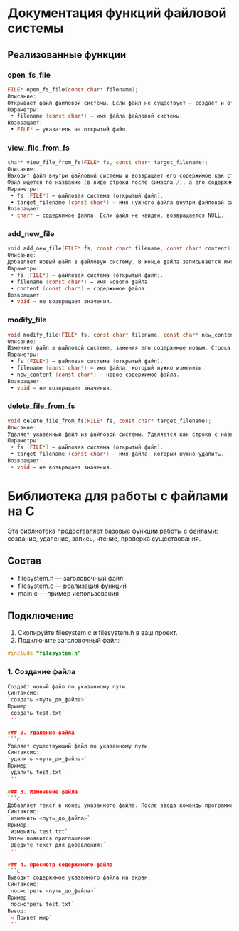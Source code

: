 # Документация функций файловой системы
## Реализованные функции

### open_fs_file

```c
FILE* open_fs_file(const char* filename);
Описание:
Открывает файл файловой системы. Если файл не существует — создаёт и открывает его.
Параметры:
 • filename (const char*) — имя файла файловой системы.
Возвращает:
 • FILE* — указатель на открытый файл.
```

### view_file_from_fs

```c
char* view_file_from_fs(FILE* fs, const char* target_filename);
Описание:
Находит файл внутри файловой системы и возвращает его содержимое как строку.
Файл ищется по названию (в виде строки после символа /), а его содержимое считывается до следующего заголовка файла (следующей строки, начинающейся с /).
Параметры:
 • fs (FILE*) — файловая система (открытый файл).
 • target_filename (const char*) — имя нужного файла внутри файловой системы.
Возвращает:
 • char* — содержимое файла. Если файл не найден, возвращается NULL.
```

### add_new_file

```c
void add_new_file(FILE* fs, const char* filename, const char* content);
Описание:
Добавляет новый файл в файловую систему. В конце файла записывается имя нового файла и его содержимое.
Параметры:
 • fs (FILE*) — файловая система (открытый файл).
 • filename (const char*) — имя нового файла.
 • content (const char*) — содержимое файла.
Возвращает:
 • void — не возвращает значения.
```

### modify_file

```c
void modify_file(FILE* fs, const char* filename, const char* new_content);
Описание:
Изменяет файл в файловой системе, заменяя его содержимое новым. Строка с названием файла остаётся, а содержимое обновляется.
Параметры:
 • fs (FILE*) — файловая система (открытый файл).
 • filename (const char*) — имя файла, который нужно изменить.
 • new_content (const char*) — новое содержимое файла.
Возвращает:
 • void — не возвращает значения.
```

### delete_file_from_fs

```c
void delete_file_from_fs(FILE* fs, const char* target_filename);
Описание:
Удаляет указанный файл из файловой системы. Удаляется как строка с названием файла, так и всё его содержимое до следующего файла или конца системы.
Параметры:
 • fs (FILE*) — файловая система (открытый файл).
 • target_filename (const char*) — имя файла, который нужно удалить.
Возвращает:
 • void — не возвращает значения.
```


# Библиотека для работы с файлами на C

Эта библиотека предоставляет базовые функции работы с файлами: создание, удаление, запись, чтение, проверка существования.

## Состав

- filesystem.h — заголовочный файл
- filesystem.c — реализация функций
- main.c — пример использования

## Подключение

1. Скопируйте filesystem.c и filesystem.h в ваш проект.
2. Подключите заголовочный файл:
```c
#include "filesystem.h"
```

### 1. Создание файла
```c
Создаёт новый файл по указанному пути.  
Синтаксис:
`создать <путь_до_файла>`
Пример:
`создать test.txt`
'''

### 2. Удаление файла
```c
Удаляет существующий файл по указанному пути.  
Синтаксис:
`удалить <путь_до_файла>`
Пример:
`удалить test.txt`
'''

### 3. Изменение файла
```c
Добавляет текст в конец указанного файла. После ввода команды программа запросит текст, который нужно записать.  
Синтаксис:
`изменить <путь_до_файла>`
Пример:
`изменить test.txt`
Затем появится приглашение:
`Введите текст для добавления:`
'''

### 4. Просмотр содержимого файла
```c
Выводит содержимое указанного файла на экран.  
Синтаксис:
`посмотреть <путь_до_файла>`
Пример:
`посмотреть test.txt`
Вывод:
`< Привет мир`
'''
